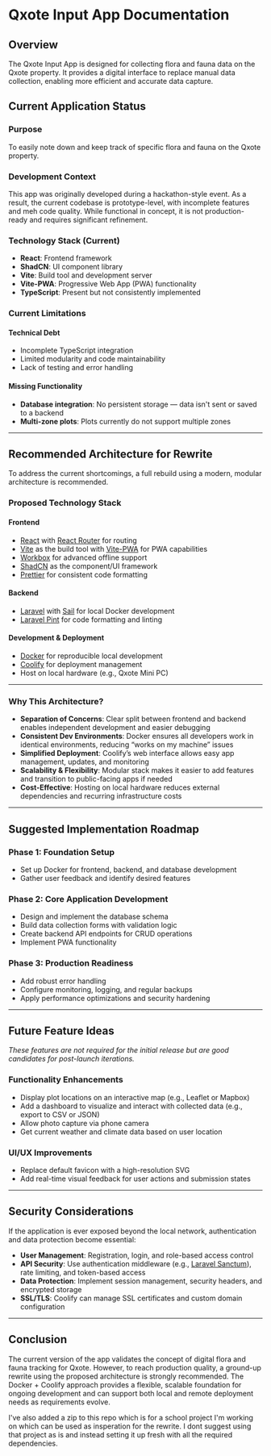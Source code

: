 # Qxote Input App Documentation

## Overview

The Qxote Input App is designed for collecting flora and fauna data on the Qxote property. It provides a digital interface to replace manual data collection, enabling more efficient and accurate data capture.

## Current Application Status

### Purpose

To easily note down and keep track of specific flora and fauna on the Qxote property.

### Development Context

This app was originally developed during a hackathon-style event. As a result, the current codebase is prototype-level, with incomplete features and meh code quality. While functional in concept, it is not production-ready and requires significant refinement.

### Technology Stack (Current)

- **React**: Frontend framework
- **ShadCN**: UI component library
- **Vite**: Build tool and development server
- **Vite-PWA**: Progressive Web App (PWA) functionality
- **TypeScript**: Present but not consistently implemented

### Current Limitations

#### Technical Debt

- Incomplete TypeScript integration
- Limited modularity and code maintainability
- Lack of testing and error handling

#### Missing Functionality

- **Database integration**: No persistent storage — data isn't sent or saved to a backend
- **Multi-zone plots**: Plots currently do not support multiple zones

---

## Recommended Architecture for Rewrite

To address the current shortcomings, a full rebuild using a modern, modular architecture is recommended.

### Proposed Technology Stack

#### Frontend

- [React](https://react.dev/) with [React Router](https://reactrouter.com/) for routing
- [Vite](https://vite.dev/) as the build tool with [Vite-PWA](https://vite-pwa-org.netlify.app/) for PWA capabilities
- [Workbox](https://developer.chrome.com/docs/workbox) for advanced offline support
- [ShadCN](https://ui.shadcn.com/) as the component/UI framework
- [Prettier](https://prettier.io/) for consistent code formatting

#### Backend

- [Laravel](https://laravel.com/) with [Sail](https://laravel.com/docs/sail#main-content) for local Docker development
- [Laravel Pint](https://laravel.com/docs/pint#main-content) for code formatting and linting

#### Development & Deployment

- [Docker](https://www.docker.com/) for reproducible local development
- [Coolify](https://coolify.io/) for deployment management
- Host on local hardware (e.g., Qxote Mini PC)

---

### Why This Architecture?

- **Separation of Concerns**: Clear split between frontend and backend enables independent development and easier debugging
- **Consistent Dev Environments**: Docker ensures all developers work in identical environments, reducing “works on my machine” issues
- **Simplified Deployment**: Coolify’s web interface allows easy app management, updates, and monitoring
- **Scalability & Flexibility**: Modular stack makes it easier to add features and transition to public-facing apps if needed
- **Cost-Effective**: Hosting on local hardware reduces external dependencies and recurring infrastructure costs

---

## Suggested Implementation Roadmap

### Phase 1: Foundation Setup

- Set up Docker for frontend, backend, and database development
- Gather user feedback and identify desired features

### Phase 2: Core Application Development

- Design and implement the database schema
- Build data collection forms with validation logic
- Create backend API endpoints for CRUD operations
- Implement PWA functionality

### Phase 3: Production Readiness

- Add robust error handling
- Configure monitoring, logging, and regular backups
- Apply performance optimizations and security hardening

---

## Future Feature Ideas

_These features are not required for the initial release but are good candidates for post-launch iterations._

### Functionality Enhancements

- Display plot locations on an interactive map (e.g., Leaflet or Mapbox)
- Add a dashboard to visualize and interact with collected data (e.g., export to CSV or JSON)
- Allow photo capture via phone camera
- Get current weather and climate data based on user location

### UI/UX Improvements

- Replace default favicon with a high-resolution SVG
- Add real-time visual feedback for user actions and submission states

---

## Security Considerations

If the application is ever exposed beyond the local network, authentication and data protection become essential:

- **User Management**: Registration, login, and role-based access control
- **API Security**: Use authentication middleware (e.g., [Laravel Sanctum](https://laravel.com/docs/sanctum)), rate limiting, and token-based access
- **Data Protection**: Implement session management, security headers, and encrypted storage
- **SSL/TLS**: Coolify can manage SSL certificates and custom domain configuration

---

## Conclusion

The current version of the app validates the concept of digital flora and fauna tracking for Qxote. However, to reach production quality, a ground-up rewrite using the proposed architecture is strongly recommended. The Docker + Coolify approach provides a flexible, scalable foundation for ongoing development and can support both local and remote deployment needs as requirements evolve.

I've also added a zip to this repo which is for a school project I'm working on which can be used as insperation for the rewrite. I dont suggest using that project as is and instead setting it up fresh with all the required dependencies.
